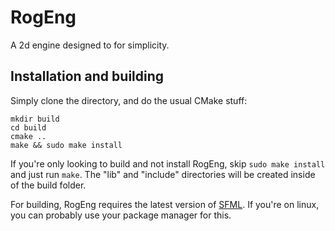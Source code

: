 # RogEng

A 2d engine designed to for simplicity.

## Installation and building

Simply clone the directory, and do the usual CMake stuff:

```
mkdir build
cd build
cmake ..
make && sudo make install
```

If you're only looking to build and not install RogEng, skip `sudo make install` and just run `make`. The "lib" and "include" directories will be created inside of the build folder.

For building, RogEng requires the latest version of [SFML](https://github.com/SFML/SFML). If you're on linux, you can probably use your package manager for this.

